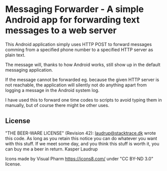 Messaging Forwarder - A simple Android app for forwarding text messages to a web server
=======================================================================================

This Android application simply uses HTTP POST to forward messages comming from a specified phone
number to a specified HTTP server as plain text.

The message will, thanks to how Android works, still show up in the default messaging application.

If the message cannot be forwarded eg. because the given HTTP server is not reachable, the
application will silently not do anything apart from logging a message in the Android system log.

I have used this to forward one time codes to scripts to avoid typing them in manually, but of
course there might be other uses.

License
-------
"THE BEER-WARE LICENSE" (Revision 42):
 <laudrup@stacktrace.dk> wrote this code.  As long as you retain this notice you
 can do whatever you want with this stuff. If we meet some day, and you think
 this stuff is worth it, you can buy me a beer in return.       Kasper Laudrup

Icons made by Visual Pharm <https://icons8.com/> under "CC BY-ND 3.0" license.
